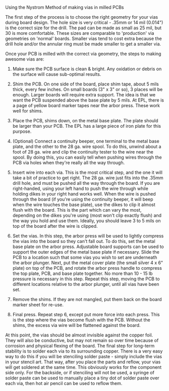 Using the Nystrom Method of making vias in milled PCBs

The first step of the process is to choose the right geometry for your vias during board design. The hole size is very critical - .35mm or 14 mil (0.014") is the correct size for the drill. The pad can be made as small as 25 mil, but 30 is more comfortable. These sizes are comparable to 'production' via geometries on 'normal' boards. Smaller vias tend to cost extra because the drill hole and/or the annular ring must be made smaller to get a smaller via.

Once your PCB is milled with the correct via geometry, the steps to making awesome vias are:

1. Make sure the PCB surface is clean & bright. Any oxidation or debris on the surface will cause sub-optimal results.

2. Shim the PCB. On one side of the board, place shim tape, about 5 mils thick, every few inches. On small boards (3" x 3" or so), 3 places will be enough. Larger boards will require extra support. The idea is that we want the PCB suspended above the base plate by 5 mils. At EPL, there is a page of yellow board marker tapes near the arbor press. These work well for shims.

3. Place the PCB, shims down, on the metal base plate. The plate should be larger than your PCB. The EPL has a large piece of iron plate for this purpose.

4. (Optional) Connect a continuity beeper, one terminal to the metal base plate, and the other to the 28 ga. wire spool. To do this, unwind about a foot of 28 ga. wire and clip the continuity tester to the wire near the spool. By doing this, you can easily tell when pushing wires through the PCB via holes when they're really all the way through.

5. Insert wire into each via. This is the most critical step, and the one it will take a bit of practice to get right. The 28 ga. wire just fits into the .35mm drill hole, and must be pushed all the way through the board. If you are right-handed, using your left hand to push the wire through while holding dikes in your right hand works well. When the wire is pushed through the board (if you're using the continuity beeper, it will beep when the wire touches the base plate), use the dikes to clip it almost flush with the board. This is the part which can vary the most, depending on the dikes you're using (most won't clip exactly flush) and the way you hold and use them. Ideally, you should leave 3 to 5 mils on top of the board after the wire is clipped.

6. Set the vias. In this step, the arbor press will be used to lightly compress the vias into the board so they can't fall out. To do this, set the metal base plate on the arbor press. Adjustable board supports can be used to support the outer edges of the metal base plate if necessary. Slide the PCB to a location such that some vias you wish to set are underneath the arbor plunger. Next, put the metal cover plate (the small silver 4 x 6" plate) on top of the PCB, and rotate the arbor press handle to compress the top plate, PCB, and base plate together. No more than 10 - 15 lb pressure is necessary in this step. Repeat this step, moving the PCB to different locations relative to the arbor plunger, until all vias have been set.

7. Remove the shims. If they are not mangled, put them back on the board marker sheet for re-use.

8. Final press. Repeat step 6, except put more force into each press. This is the step where the vias become flush with the PCB. Without the shims, the excess via wire will be flattened against the board.

At this point, the vias should be almost invisible against the copper foil. They will also be conductive, but may not remain so over time because of corrosion and physical flexing of the board. The final step for long-term stability is to solder each via to its surrounding copper. There is a very easy way to do this if you will be stenciling solder paste - simply include the vias in your stencil art. That way, after you place the parts and reflow, your vias will get soldered at the same time. This obviously works for the component side only. For the backside, or if stenciling will not be used, a syringe of solder paste can be used to manually place a tiny dot of solder paste over each via, then hot air pencil can be used to reflow them.
